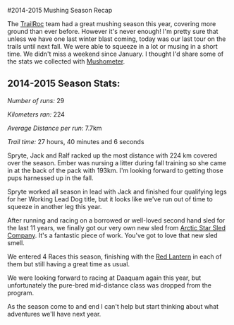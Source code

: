 #2014-2015 Mushing Season Recap

The [TrailRoc](http://www.trailroc.com/) team had a great mushing season this year, covering more ground than ever before.  However it's never enough!  I'm pretty sure that unless we have one last winter blast coming, today was our last tour on the trails until next fall.  We were able to squeeze in a lot or musing in a short time.  We didn't miss a weekend since January.  I thought I'd share some of the stats we collected with [Mushometer](https://itunes.apple.com/app/id369881803).

2014-2015 Season Stats:
-----------------------
*Number of runs:* 29

*Kilometers ran:* 224

*Average Distance per run:* 7.7km

*Trail time:* 27 hours, 40 minutes and 6 seconds

Spryte, Jack and Ralf racked up the most distance with 224 km covered over the season.  Ember was nursing a litter during fall training so she came in at the back of the pack with 193km.  I'm  looking forward to getting those pups harnessed up in the fall.

Spryte worked all season in lead with Jack and finished four qualifying legs for her Working Lead Dog title, but it looks like we've run out of time to squeeze in another leg this year.

After running and racing on a borrowed or well-loved second hand sled for the last 11 years, we finally got our very own new sled from [Arctic Star Sled Company](http://www.arcticstarsleds.com).  It's a fantastic piece of work.  You've got to love that new sled smell.

We entered 4 Races this season, finishing with the [Red Lantern](http://iditarod.com/zuma/red-lantern-award/) in each of them but still having a great time as usual.

We were looking forward to racing at Daaquam again this year, but unfortunately the pure-bred mid-distance class was dropped from the program.

As the season come to and end I can't help but start thinking about what adventures we'll have next year.  

